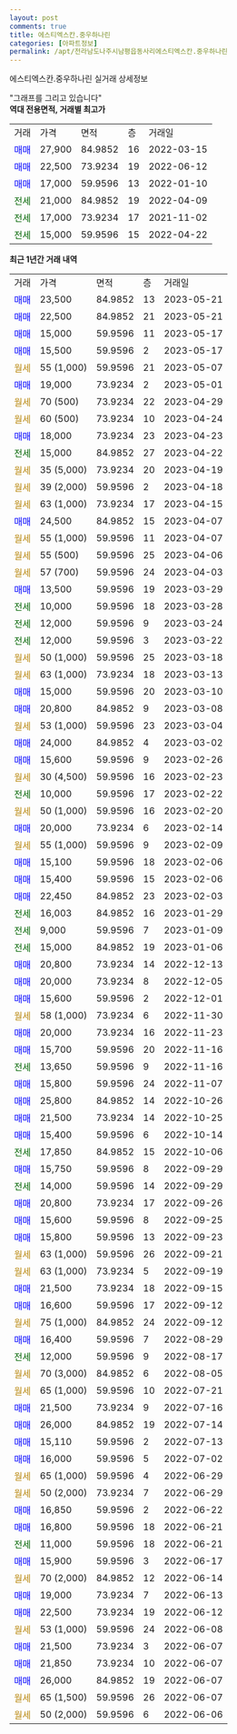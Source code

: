 ```yaml
---
layout: post
comments: true
title: 에스티엑스칸.중우하나린
categories: [아파트정보]
permalink: /apt/전라남도나주시남평읍동사리에스티엑스칸.중우하나린
---
```


에스티엑스칸.중우하나린 실거래 상세정보

<script type="text/javascript">
  google.charts.load('current', {'packages':['line', 'corechart']});
  google.charts.setOnLoadCallback(drawChart);

  function drawChart() {
    var data = new google.visualization.DataTable();
    data.addColumn('date', '거래일');
    data.addColumn('number', "매매");
    data.addColumn('number', "전세");
    data.addColumn('number', "전매");

    data.addRows([[new Date(Date.parse("2023-05-21")), 23500, null, null], [new Date(Date.parse("2023-05-21")), 22500, null, null], [new Date(Date.parse("2023-05-17")), 15000, null, null], [new Date(Date.parse("2023-05-17")), 15500, null, null], [new Date(Date.parse("2023-05-07")), null, null, null], [new Date(Date.parse("2023-05-01")), 19000, null, null], [new Date(Date.parse("2023-04-29")), null, null, null], [new Date(Date.parse("2023-04-24")), null, null, null], [new Date(Date.parse("2023-04-23")), 18000, null, null], [new Date(Date.parse("2023-04-22")), null, 15000, null], [new Date(Date.parse("2023-04-19")), null, null, null], [new Date(Date.parse("2023-04-18")), null, null, null], [new Date(Date.parse("2023-04-15")), null, null, null], [new Date(Date.parse("2023-04-07")), 24500, null, null], [new Date(Date.parse("2023-04-07")), null, null, null], [new Date(Date.parse("2023-04-06")), null, null, null], [new Date(Date.parse("2023-04-03")), null, null, null], [new Date(Date.parse("2023-03-29")), 13500, null, null], [new Date(Date.parse("2023-03-28")), null, 10000, null], [new Date(Date.parse("2023-03-24")), null, 12000, null], [new Date(Date.parse("2023-03-22")), null, 12000, null], [new Date(Date.parse("2023-03-18")), null, null, null], [new Date(Date.parse("2023-03-13")), null, null, null], [new Date(Date.parse("2023-03-10")), 15000, null, null], [new Date(Date.parse("2023-03-08")), 20800, null, null], [new Date(Date.parse("2023-03-04")), null, null, null], [new Date(Date.parse("2023-03-02")), 24000, null, null], [new Date(Date.parse("2023-02-26")), 15600, null, null], [new Date(Date.parse("2023-02-23")), null, null, null], [new Date(Date.parse("2023-02-22")), null, 10000, null], [new Date(Date.parse("2023-02-20")), null, null, null], [new Date(Date.parse("2023-02-14")), 20000, null, null], [new Date(Date.parse("2023-02-09")), null, null, null], [new Date(Date.parse("2023-02-06")), 15100, null, null], [new Date(Date.parse("2023-02-06")), 15400, null, null], [new Date(Date.parse("2023-02-03")), 22450, null, null], [new Date(Date.parse("2023-01-29")), null, 16003, null], [new Date(Date.parse("2023-01-09")), null, 9000, null], [new Date(Date.parse("2023-01-06")), null, 15000, null], [new Date(Date.parse("2022-12-13")), 20800, null, null], [new Date(Date.parse("2022-12-05")), 20000, null, null], [new Date(Date.parse("2022-12-01")), 15600, null, null], [new Date(Date.parse("2022-11-30")), null, null, null], [new Date(Date.parse("2022-11-23")), 20000, null, null], [new Date(Date.parse("2022-11-16")), 15700, null, null], [new Date(Date.parse("2022-11-16")), null, 13650, null], [new Date(Date.parse("2022-11-07")), 15800, null, null], [new Date(Date.parse("2022-10-26")), 25800, null, null], [new Date(Date.parse("2022-10-25")), 21500, null, null], [new Date(Date.parse("2022-10-14")), 15400, null, null], [new Date(Date.parse("2022-10-06")), null, 17850, null], [new Date(Date.parse("2022-09-29")), 15750, null, null], [new Date(Date.parse("2022-09-29")), null, 14000, null], [new Date(Date.parse("2022-09-26")), 20800, null, null], [new Date(Date.parse("2022-09-25")), 15600, null, null], [new Date(Date.parse("2022-09-23")), 15800, null, null], [new Date(Date.parse("2022-09-21")), null, null, null], [new Date(Date.parse("2022-09-19")), null, null, null], [new Date(Date.parse("2022-09-15")), 21500, null, null], [new Date(Date.parse("2022-09-12")), 16600, null, null], [new Date(Date.parse("2022-09-12")), null, null, null], [new Date(Date.parse("2022-08-29")), 16400, null, null], [new Date(Date.parse("2022-08-17")), null, 12000, null], [new Date(Date.parse("2022-08-05")), null, null, null], [new Date(Date.parse("2022-07-21")), null, null, null], [new Date(Date.parse("2022-07-16")), 21500, null, null], [new Date(Date.parse("2022-07-14")), 26000, null, null], [new Date(Date.parse("2022-07-13")), 15110, null, null], [new Date(Date.parse("2022-07-02")), 16000, null, null], [new Date(Date.parse("2022-06-29")), null, null, null], [new Date(Date.parse("2022-06-29")), null, null, null], [new Date(Date.parse("2022-06-22")), 16850, null, null], [new Date(Date.parse("2022-06-21")), 16800, null, null], [new Date(Date.parse("2022-06-21")), null, 11000, null], [new Date(Date.parse("2022-06-17")), 15900, null, null], [new Date(Date.parse("2022-06-14")), null, null, null], [new Date(Date.parse("2022-06-13")), 19000, null, null], [new Date(Date.parse("2022-06-12")), 22500, null, null], [new Date(Date.parse("2022-06-08")), null, null, null], [new Date(Date.parse("2022-06-07")), 21500, null, null], [new Date(Date.parse("2022-06-07")), 21850, null, null], [new Date(Date.parse("2022-06-07")), 26000, null, null], [new Date(Date.parse("2022-06-07")), null, null, null], [new Date(Date.parse("2022-06-06")), null, null, null]]);

    var options = {
      hAxis: {
        format: 'yyyy/MM/dd'
      },    
      lineWidth: 0,
      pointsVisible: true,    
      title: '최근 1년간 유형별 실거래가 분포',
      legend: { position: 'bottom' }
    };

    var formatter = new google.visualization.NumberFormat({pattern:'###,###'} );
    formatter.format(data, 1);
    formatter.format(data, 2);
    
    setTimeout(function() {
        var chart = new google.visualization.LineChart(document.getElementById('columnchart_material'));
        chart.draw(data, (options));
        document.getElementById('loading').style.display = 'none';
    }, 200);
  }
</script>


<div id="loading" style="z-index:20; display: block; margin-left: 0px">"그래프를 그리고 있습니다"</div>
<div id="columnchart_material" style="width: 95%; margin-left: 0px; display: block"></div>
<!-- contents start -->
<b>역대 전용면적, 거래별 최고가</b>
<table class="sortable">
    <tr>
      <td>거래</td>
      <td>가격</td>
      <td>면적</td>
      <td>층</td>
      <td>거래일</td>
    </tr>
        <tr>
          <td><a style="color: blue">매매</a></td>
          <td>27,900</td>
          <td>84.9852</td>
          <td>16</td>
          <td>2022-03-15</td>
        </tr>            <tr>
          <td><a style="color: blue">매매</a></td>
          <td>22,500</td>
          <td>73.9234</td>
          <td>19</td>
          <td>2022-06-12</td>
        </tr>            <tr>
          <td><a style="color: blue">매매</a></td>
          <td>17,000</td>
          <td>59.9596</td>
          <td>13</td>
          <td>2022-01-10</td>
        </tr>        
        <tr>
              <td><a style="color: darkgreen">전세</a></td>
              <td>21,000</td>
              <td>84.9852</td>
              <td>19</td>
              <td>2022-04-09</td>
            </tr>            <tr>
              <td><a style="color: darkgreen">전세</a></td>
              <td>17,000</td>
              <td>73.9234</td>
              <td>17</td>
              <td>2021-11-02</td>
            </tr>            <tr>
              <td><a style="color: darkgreen">전세</a></td>
              <td>15,000</td>
              <td>59.9596</td>
              <td>15</td>
              <td>2022-04-22</td>
            </tr>        
    
</table>

<b>최근 1년간 거래 내역</b>

<table class="sortable">
    <tr>
      <td>거래</td>
      <td>가격</td>
      <td>면적</td>
      <td>층</td>
      <td>거래일</td>
    </tr>
    <tr>
      <td><a style="color: blue">매매</a></td>
      <td>23,500</td>
      <td>84.9852</td>
      <td>13</td>
      <td>2023-05-21</td>
    </tr>          <tr>
      <td><a style="color: blue">매매</a></td>
      <td>22,500</td>
      <td>84.9852</td>
      <td>21</td>
      <td>2023-05-21</td>
    </tr>          <tr>
      <td><a style="color: blue">매매</a></td>
      <td>15,000</td>
      <td>59.9596</td>
      <td>11</td>
      <td>2023-05-17</td>
    </tr>          <tr>
      <td><a style="color: blue">매매</a></td>
      <td>15,500</td>
      <td>59.9596</td>
      <td>2</td>
      <td>2023-05-17</td>
    </tr>          <tr>
      <td><a style="color: darkgoldenrod">월세</a></td>
      <td>55 (1,000)</td>
      <td>59.9596</td>
      <td>21</td>
      <td>2023-05-07</td>
    </tr>          <tr>
      <td><a style="color: blue">매매</a></td>
      <td>19,000</td>
      <td>73.9234</td>
      <td>2</td>
      <td>2023-05-01</td>
    </tr>          <tr>
      <td><a style="color: darkgoldenrod">월세</a></td>
      <td>70 (500)</td>
      <td>73.9234</td>
      <td>22</td>
      <td>2023-04-29</td>
    </tr>          <tr>
      <td><a style="color: darkgoldenrod">월세</a></td>
      <td>60 (500)</td>
      <td>73.9234</td>
      <td>10</td>
      <td>2023-04-24</td>
    </tr>          <tr>
      <td><a style="color: blue">매매</a></td>
      <td>18,000</td>
      <td>73.9234</td>
      <td>23</td>
      <td>2023-04-23</td>
    </tr>          <tr>
      <td><a style="color: darkgreen">전세</a></td>
      <td>15,000</td>
      <td>84.9852</td>
      <td>27</td>
      <td>2023-04-22</td>
    </tr>          <tr>
      <td><a style="color: darkgoldenrod">월세</a></td>
      <td>35 (5,000)</td>
      <td>73.9234</td>
      <td>20</td>
      <td>2023-04-19</td>
    </tr>          <tr>
      <td><a style="color: darkgoldenrod">월세</a></td>
      <td>39 (2,000)</td>
      <td>59.9596</td>
      <td>2</td>
      <td>2023-04-18</td>
    </tr>          <tr>
      <td><a style="color: darkgoldenrod">월세</a></td>
      <td>63 (1,000)</td>
      <td>73.9234</td>
      <td>17</td>
      <td>2023-04-15</td>
    </tr>          <tr>
      <td><a style="color: blue">매매</a></td>
      <td>24,500</td>
      <td>84.9852</td>
      <td>15</td>
      <td>2023-04-07</td>
    </tr>          <tr>
      <td><a style="color: darkgoldenrod">월세</a></td>
      <td>55 (1,000)</td>
      <td>59.9596</td>
      <td>11</td>
      <td>2023-04-07</td>
    </tr>          <tr>
      <td><a style="color: darkgoldenrod">월세</a></td>
      <td>55 (500)</td>
      <td>59.9596</td>
      <td>25</td>
      <td>2023-04-06</td>
    </tr>          <tr>
      <td><a style="color: darkgoldenrod">월세</a></td>
      <td>57 (700)</td>
      <td>59.9596</td>
      <td>24</td>
      <td>2023-04-03</td>
    </tr>          <tr>
      <td><a style="color: blue">매매</a></td>
      <td>13,500</td>
      <td>59.9596</td>
      <td>19</td>
      <td>2023-03-29</td>
    </tr>          <tr>
      <td><a style="color: darkgreen">전세</a></td>
      <td>10,000</td>
      <td>59.9596</td>
      <td>18</td>
      <td>2023-03-28</td>
    </tr>          <tr>
      <td><a style="color: darkgreen">전세</a></td>
      <td>12,000</td>
      <td>59.9596</td>
      <td>9</td>
      <td>2023-03-24</td>
    </tr>          <tr>
      <td><a style="color: darkgreen">전세</a></td>
      <td>12,000</td>
      <td>59.9596</td>
      <td>3</td>
      <td>2023-03-22</td>
    </tr>          <tr>
      <td><a style="color: darkgoldenrod">월세</a></td>
      <td>50 (1,000)</td>
      <td>59.9596</td>
      <td>25</td>
      <td>2023-03-18</td>
    </tr>          <tr>
      <td><a style="color: darkgoldenrod">월세</a></td>
      <td>63 (1,000)</td>
      <td>73.9234</td>
      <td>18</td>
      <td>2023-03-13</td>
    </tr>          <tr>
      <td><a style="color: blue">매매</a></td>
      <td>15,000</td>
      <td>59.9596</td>
      <td>20</td>
      <td>2023-03-10</td>
    </tr>          <tr>
      <td><a style="color: blue">매매</a></td>
      <td>20,800</td>
      <td>84.9852</td>
      <td>9</td>
      <td>2023-03-08</td>
    </tr>          <tr>
      <td><a style="color: darkgoldenrod">월세</a></td>
      <td>53 (1,000)</td>
      <td>59.9596</td>
      <td>23</td>
      <td>2023-03-04</td>
    </tr>          <tr>
      <td><a style="color: blue">매매</a></td>
      <td>24,000</td>
      <td>84.9852</td>
      <td>4</td>
      <td>2023-03-02</td>
    </tr>          <tr>
      <td><a style="color: blue">매매</a></td>
      <td>15,600</td>
      <td>59.9596</td>
      <td>9</td>
      <td>2023-02-26</td>
    </tr>          <tr>
      <td><a style="color: darkgoldenrod">월세</a></td>
      <td>30 (4,500)</td>
      <td>59.9596</td>
      <td>16</td>
      <td>2023-02-23</td>
    </tr>          <tr>
      <td><a style="color: darkgreen">전세</a></td>
      <td>10,000</td>
      <td>59.9596</td>
      <td>17</td>
      <td>2023-02-22</td>
    </tr>          <tr>
      <td><a style="color: darkgoldenrod">월세</a></td>
      <td>50 (1,000)</td>
      <td>59.9596</td>
      <td>16</td>
      <td>2023-02-20</td>
    </tr>          <tr>
      <td><a style="color: blue">매매</a></td>
      <td>20,000</td>
      <td>73.9234</td>
      <td>6</td>
      <td>2023-02-14</td>
    </tr>          <tr>
      <td><a style="color: darkgoldenrod">월세</a></td>
      <td>55 (1,000)</td>
      <td>59.9596</td>
      <td>9</td>
      <td>2023-02-09</td>
    </tr>          <tr>
      <td><a style="color: blue">매매</a></td>
      <td>15,100</td>
      <td>59.9596</td>
      <td>18</td>
      <td>2023-02-06</td>
    </tr>          <tr>
      <td><a style="color: blue">매매</a></td>
      <td>15,400</td>
      <td>59.9596</td>
      <td>15</td>
      <td>2023-02-06</td>
    </tr>          <tr>
      <td><a style="color: blue">매매</a></td>
      <td>22,450</td>
      <td>84.9852</td>
      <td>23</td>
      <td>2023-02-03</td>
    </tr>          <tr>
      <td><a style="color: darkgreen">전세</a></td>
      <td>16,003</td>
      <td>84.9852</td>
      <td>16</td>
      <td>2023-01-29</td>
    </tr>          <tr>
      <td><a style="color: darkgreen">전세</a></td>
      <td>9,000</td>
      <td>59.9596</td>
      <td>7</td>
      <td>2023-01-09</td>
    </tr>          <tr>
      <td><a style="color: darkgreen">전세</a></td>
      <td>15,000</td>
      <td>84.9852</td>
      <td>19</td>
      <td>2023-01-06</td>
    </tr>          <tr>
      <td><a style="color: blue">매매</a></td>
      <td>20,800</td>
      <td>73.9234</td>
      <td>14</td>
      <td>2022-12-13</td>
    </tr>          <tr>
      <td><a style="color: blue">매매</a></td>
      <td>20,000</td>
      <td>73.9234</td>
      <td>8</td>
      <td>2022-12-05</td>
    </tr>          <tr>
      <td><a style="color: blue">매매</a></td>
      <td>15,600</td>
      <td>59.9596</td>
      <td>2</td>
      <td>2022-12-01</td>
    </tr>          <tr>
      <td><a style="color: darkgoldenrod">월세</a></td>
      <td>58 (1,000)</td>
      <td>73.9234</td>
      <td>6</td>
      <td>2022-11-30</td>
    </tr>          <tr>
      <td><a style="color: blue">매매</a></td>
      <td>20,000</td>
      <td>73.9234</td>
      <td>16</td>
      <td>2022-11-23</td>
    </tr>          <tr>
      <td><a style="color: blue">매매</a></td>
      <td>15,700</td>
      <td>59.9596</td>
      <td>20</td>
      <td>2022-11-16</td>
    </tr>          <tr>
      <td><a style="color: darkgreen">전세</a></td>
      <td>13,650</td>
      <td>59.9596</td>
      <td>9</td>
      <td>2022-11-16</td>
    </tr>          <tr>
      <td><a style="color: blue">매매</a></td>
      <td>15,800</td>
      <td>59.9596</td>
      <td>24</td>
      <td>2022-11-07</td>
    </tr>          <tr>
      <td><a style="color: blue">매매</a></td>
      <td>25,800</td>
      <td>84.9852</td>
      <td>14</td>
      <td>2022-10-26</td>
    </tr>          <tr>
      <td><a style="color: blue">매매</a></td>
      <td>21,500</td>
      <td>73.9234</td>
      <td>14</td>
      <td>2022-10-25</td>
    </tr>          <tr>
      <td><a style="color: blue">매매</a></td>
      <td>15,400</td>
      <td>59.9596</td>
      <td>6</td>
      <td>2022-10-14</td>
    </tr>          <tr>
      <td><a style="color: darkgreen">전세</a></td>
      <td>17,850</td>
      <td>84.9852</td>
      <td>15</td>
      <td>2022-10-06</td>
    </tr>          <tr>
      <td><a style="color: blue">매매</a></td>
      <td>15,750</td>
      <td>59.9596</td>
      <td>8</td>
      <td>2022-09-29</td>
    </tr>          <tr>
      <td><a style="color: darkgreen">전세</a></td>
      <td>14,000</td>
      <td>59.9596</td>
      <td>14</td>
      <td>2022-09-29</td>
    </tr>          <tr>
      <td><a style="color: blue">매매</a></td>
      <td>20,800</td>
      <td>73.9234</td>
      <td>17</td>
      <td>2022-09-26</td>
    </tr>          <tr>
      <td><a style="color: blue">매매</a></td>
      <td>15,600</td>
      <td>59.9596</td>
      <td>8</td>
      <td>2022-09-25</td>
    </tr>          <tr>
      <td><a style="color: blue">매매</a></td>
      <td>15,800</td>
      <td>59.9596</td>
      <td>13</td>
      <td>2022-09-23</td>
    </tr>          <tr>
      <td><a style="color: darkgoldenrod">월세</a></td>
      <td>63 (1,000)</td>
      <td>59.9596</td>
      <td>26</td>
      <td>2022-09-21</td>
    </tr>          <tr>
      <td><a style="color: darkgoldenrod">월세</a></td>
      <td>63 (1,000)</td>
      <td>73.9234</td>
      <td>5</td>
      <td>2022-09-19</td>
    </tr>          <tr>
      <td><a style="color: blue">매매</a></td>
      <td>21,500</td>
      <td>73.9234</td>
      <td>18</td>
      <td>2022-09-15</td>
    </tr>          <tr>
      <td><a style="color: blue">매매</a></td>
      <td>16,600</td>
      <td>59.9596</td>
      <td>17</td>
      <td>2022-09-12</td>
    </tr>          <tr>
      <td><a style="color: darkgoldenrod">월세</a></td>
      <td>75 (1,000)</td>
      <td>84.9852</td>
      <td>24</td>
      <td>2022-09-12</td>
    </tr>          <tr>
      <td><a style="color: blue">매매</a></td>
      <td>16,400</td>
      <td>59.9596</td>
      <td>7</td>
      <td>2022-08-29</td>
    </tr>          <tr>
      <td><a style="color: darkgreen">전세</a></td>
      <td>12,000</td>
      <td>59.9596</td>
      <td>9</td>
      <td>2022-08-17</td>
    </tr>          <tr>
      <td><a style="color: darkgoldenrod">월세</a></td>
      <td>70 (3,000)</td>
      <td>84.9852</td>
      <td>6</td>
      <td>2022-08-05</td>
    </tr>          <tr>
      <td><a style="color: darkgoldenrod">월세</a></td>
      <td>65 (1,000)</td>
      <td>59.9596</td>
      <td>10</td>
      <td>2022-07-21</td>
    </tr>          <tr>
      <td><a style="color: blue">매매</a></td>
      <td>21,500</td>
      <td>73.9234</td>
      <td>9</td>
      <td>2022-07-16</td>
    </tr>          <tr>
      <td><a style="color: blue">매매</a></td>
      <td>26,000</td>
      <td>84.9852</td>
      <td>19</td>
      <td>2022-07-14</td>
    </tr>          <tr>
      <td><a style="color: blue">매매</a></td>
      <td>15,110</td>
      <td>59.9596</td>
      <td>2</td>
      <td>2022-07-13</td>
    </tr>          <tr>
      <td><a style="color: blue">매매</a></td>
      <td>16,000</td>
      <td>59.9596</td>
      <td>5</td>
      <td>2022-07-02</td>
    </tr>          <tr>
      <td><a style="color: darkgoldenrod">월세</a></td>
      <td>65 (1,000)</td>
      <td>59.9596</td>
      <td>4</td>
      <td>2022-06-29</td>
    </tr>          <tr>
      <td><a style="color: darkgoldenrod">월세</a></td>
      <td>50 (2,000)</td>
      <td>73.9234</td>
      <td>7</td>
      <td>2022-06-29</td>
    </tr>          <tr>
      <td><a style="color: blue">매매</a></td>
      <td>16,850</td>
      <td>59.9596</td>
      <td>2</td>
      <td>2022-06-22</td>
    </tr>          <tr>
      <td><a style="color: blue">매매</a></td>
      <td>16,800</td>
      <td>59.9596</td>
      <td>18</td>
      <td>2022-06-21</td>
    </tr>          <tr>
      <td><a style="color: darkgreen">전세</a></td>
      <td>11,000</td>
      <td>59.9596</td>
      <td>18</td>
      <td>2022-06-21</td>
    </tr>          <tr>
      <td><a style="color: blue">매매</a></td>
      <td>15,900</td>
      <td>59.9596</td>
      <td>3</td>
      <td>2022-06-17</td>
    </tr>          <tr>
      <td><a style="color: darkgoldenrod">월세</a></td>
      <td>70 (2,000)</td>
      <td>84.9852</td>
      <td>12</td>
      <td>2022-06-14</td>
    </tr>          <tr>
      <td><a style="color: blue">매매</a></td>
      <td>19,000</td>
      <td>73.9234</td>
      <td>7</td>
      <td>2022-06-13</td>
    </tr>          <tr>
      <td><a style="color: blue">매매</a></td>
      <td>22,500</td>
      <td>73.9234</td>
      <td>19</td>
      <td>2022-06-12</td>
    </tr>          <tr>
      <td><a style="color: darkgoldenrod">월세</a></td>
      <td>53 (1,000)</td>
      <td>59.9596</td>
      <td>24</td>
      <td>2022-06-08</td>
    </tr>          <tr>
      <td><a style="color: blue">매매</a></td>
      <td>21,500</td>
      <td>73.9234</td>
      <td>3</td>
      <td>2022-06-07</td>
    </tr>          <tr>
      <td><a style="color: blue">매매</a></td>
      <td>21,850</td>
      <td>73.9234</td>
      <td>10</td>
      <td>2022-06-07</td>
    </tr>          <tr>
      <td><a style="color: blue">매매</a></td>
      <td>26,000</td>
      <td>84.9852</td>
      <td>19</td>
      <td>2022-06-07</td>
    </tr>          <tr>
      <td><a style="color: darkgoldenrod">월세</a></td>
      <td>65 (1,500)</td>
      <td>59.9596</td>
      <td>26</td>
      <td>2022-06-07</td>
    </tr>          <tr>
      <td><a style="color: darkgoldenrod">월세</a></td>
      <td>50 (2,000)</td>
      <td>59.9596</td>
      <td>6</td>
      <td>2022-06-06</td>
    </tr>      </table>
<!-- contents end -->    

